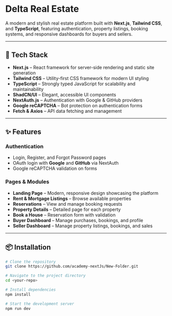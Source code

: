 # Delta Real Estate

A modern and stylish real estate platform built with **Next.js**, **Tailwind CSS**, and **TypeScript**, featuring authentication, property listings, booking systems, and responsive dashboards for buyers and sellers.

---

## 🚀 Tech Stack
- **Next.js** – React framework for server-side rendering and static site generation  
- **Tailwind CSS** – Utility-first CSS framework for modern UI styling  
- **TypeScript** – Strongly typed JavaScript for scalability and maintainability  
- **ShadCN/UI** – Elegant, accessible UI components  
- **NextAuth.js** – Authentication with Google & GitHub providers  
- **Google reCAPTCHA** – Bot protection on authentication forms  
- **Fetch & Axios** – API data fetching and management  

---

## ✨ Features

### Authentication
- Login, Register, and Forgot Password pages  
- OAuth login with **Google** and **GitHub** via NextAuth  
- Google reCAPTCHA validation on forms  

### Pages & Modules
- **Landing Page** – Modern, responsive design showcasing the platform  
- **Rent & Mortgage Listings** – Browse available properties  
- **Reservations** – View and manage booking requests  
- **Property Details** – Detailed page for each property  
- **Book a House** – Reservation form with validation  
- **Buyer Dashboard** – Manage purchases, bookings, and profile  
- **Seller Dashboard** – Manage property listings, bookings, and sales  

---

## 📦 Installation

```bash
# Clone the repository
git clone https://github.com/academy-nextJs/New-Folder.git

# Navigate to the project directory
cd <your-repo>

# Install dependencies
npm install

# Start the development server
npm run dev
